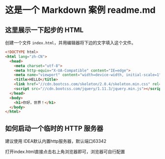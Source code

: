 # 这是一个 Markdown 案例 readme.md

## 这里展示一下起步的 HTML

创建一个文件 `index.html`，并用编辑器将下边的文字填入这个文件。

```html
<!DOCTYPE html>
<html lang="zh-CN">
  <head>
    <meta charset="utf-8">
    <meta http-equiv="X-UA-Compatible" content="IE=edge">
    <meta name="viewport" content="width=device-width, initial-scale=1">
    <title>HELLO</title>
    <link href="//cdn.bootcss.com/skeleton/2.0.4/skeleton.min.css" rel="stylesheet">
    <script src="//cdn.bootcss.com/jquery/1.11.3/jquery.min.js"></script>
  </head>
  <body>
    <h1>你好，世界！</h1>
  </body>
</html>
```

## 如何启动一个临时的 HTTP 服务器

建议使用 IDEA默认内置http服务器，默认端口63342

打开index.html直接点击右上角浏览器即可，浏览器可自行配置


